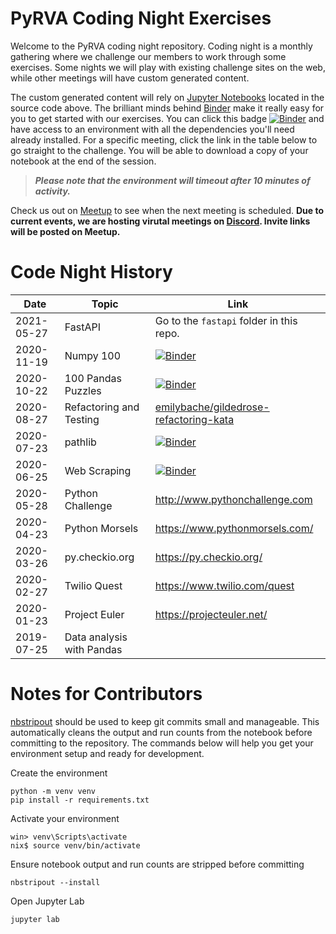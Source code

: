 # PyRVA Coding Night Exercises

Welcome to the PyRVA coding night repository. Coding night is a monthly gathering where we challenge our members to work through some exercises. Some nights we will play with existing challenge sites on the web, while other meetings will have custom generated content.

The custom generated content will rely on [Jupyter Notebooks](https://jupyter.org/) located in the source code above. The brilliant minds behind [Binder](https://mybinder.org) make it really easy for you to get started with our exercises. You can click this badge [![Binder](https://mybinder.org/badge_logo.svg)](https://mybinder.org/v2/gh/pyrva/coding-night/master) and have access to an environment with all the dependencies you'll need already installed. For a specific meeting, click the link in the table below to go straight to the challenge. You will be able to download a copy of your notebook at the end of the session.

>***Please note that the environment will timeout after 10 minutes of activity.***

Check us out on [Meetup](https://www.meetup.com/PyRVAUserGroup/) to see when the next meeting is scheduled. **Due to current events, we are hosting virutal meetings on [Discord](https://discord.com/). Invite links will be posted on Meetup.**


# Code Night History

Date | Topic | Link
---|---|---
2021-05-27 | FastAPI | Go to the `fastapi` folder in this repo.
2020-11-19 | Numpy 100 | [![Binder](https://mybinder.org/badge_logo.svg)](https://mybinder.org/v2/gh/rougier/numpy-100/master?filepath=100_Numpy_exercises.ipynb)
2020-10-22 | 100 Pandas Puzzles | [![Binder](https://mybinder.org/badge_logo.svg)](https://mybinder.org/v2/gh/ajcr/100-pandas-puzzles/master?filepath=100-pandas-puzzles.ipynb)
2020-08-27 | Refactoring and Testing | [emilybache/gildedrose-refactoring-kata](github.com/emilybache/gildedrose-refactoring-kata)
2020-07-23 | pathlib | [![Binder](https://mybinder.org/badge_logo.svg)](https://mybinder.org/v2/gh/pyrva/coding-night/master?filepath=pathlib/Challenge.ipynb)
2020-06-25 | Web Scraping | [![Binder](https://mybinder.org/badge_logo.svg)](https://mybinder.org/v2/gh/pyrva/coding-night/master?filepath=web-scraping-intro/Challenge.ipynb)
2020-05-28 | Python Challenge | http://www.pythonchallenge.com
2020-04-23 | Python Morsels | https://www.pythonmorsels.com/
2020-03-26 | py.checkio.org | https://py.checkio.org/
2020-02-27 | Twilio Quest | https://www.twilio.com/quest
2020-01-23 | Project Euler | https://projecteuler.net/
2019-07-25 | Data analysis with Pandas |

# Notes for Contributors

[nbstripout](https://pypi.org/project/nbstripout/) should be used to keep git commits small and manageable. This automatically cleans the output and run counts from the notebook before committing to the repository. The commands below will help you get your environment setup and ready for development.

Create the environment

    python -m venv venv
    pip install -r requirements.txt

Activate your environment

    win> venv\Scripts\activate
    nix$ source venv/bin/activate

Ensure notebook output and run counts are stripped before committing

    nbstripout --install

Open Jupyter Lab

    jupyter lab
